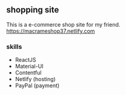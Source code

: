 ## shopping site

This is a e-commerce shop site for my friend.<br />
https://macrameshop37.netlify.com

### skills

* ReactJS<br />
* Material-UI<br />
* Contentful<br />
* Netlify (hosting)<br />
* PayPal (payment)<br />
